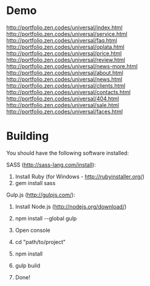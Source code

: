 # Demo

http://portfolio.zen.codes/universal/index.html
http://portfolio.zen.codes/universal/service.html
http://portfolio.zen.codes/universal/faq.html
http://portfolio.zen.codes/universal/oplata.html
http://portfolio.zen.codes/universal/price.html
http://portfolio.zen.codes/universal/review.html
http://portfolio.zen.codes/universal/news-more.html
http://portfolio.zen.codes/universal/about.html
http://portfolio.zen.codes/universal/news.html
http://portfolio.zen.codes/universal/clients.html
http://portfolio.zen.codes/universal/contacts.html
http://portfolio.zen.codes/universal/404.html
http://portfolio.zen.codes/universal/sale.html
http://portfolio.zen.codes/universal/faces.html


# Building

You should have the following software installed:

SASS (http://sass-lang.com/install):
  1. Install Ruby (for Windows - http://rubyinstaller.org/)
  2. gem install sass

Gulp.js (http://gulpjs.com/):
  1. Install Node.js (http://nodejs.org/download/)
  2. npm install --global gulp

1. Open console
2. cd "path/to/project"
3. npm install
4. gulp build
5. Done!
